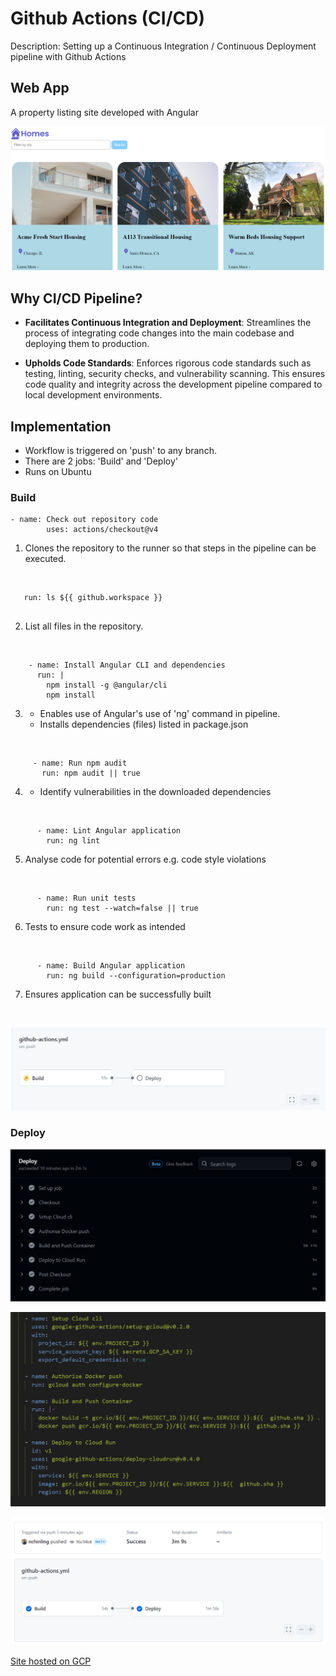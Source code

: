 # Github Actions (CI/CD)
Description: Setting up a Continuous Integration / Continuous Deployment pipeline with Github Actions

## Web App 
A property listing site developed with Angular

![](src/assets/images/app.png)

## Why CI/CD Pipeline?

- **Facilitates Continuous Integration and Deployment**: Streamlines the process of integrating code changes into the main codebase and deploying them to production. 

- **Upholds Code Standards**: Enforces rigorous code standards such as testing, linting, security checks, and vulnerability scanning. This ensures code quality and integrity across the development pipeline compared to local development environments.


## Implementation
- Workflow is triggered on 'push' to any branch. 
- There are 2 jobs: 'Build' and 'Deploy'
- Runs on Ubuntu


### Build
```
- name: Check out repository code
        uses: actions/checkout@v4
```
1) Clones the repository to the runner so that steps in the pipeline can be executed. 

<br/>

```
   run: ls ${{ github.workspace }}
      
```
2) List all files in the repository.

<br/>

```
    - name: Install Angular CLI and dependencies
      run: |
        npm install -g @angular/cli
        npm install
```
3) - Enables use of Angular's use of 'ng' command in pipeline.
   - Installs dependencies (files) listed in package.json

<br/>

```
     - name: Run npm audit
       run: npm audit || true
```
4) - Identify vulnerabilities in the downloaded dependencies

<br/>

```
      - name: Lint Angular application
        run: ng lint
```
5) Analyse code for potential errors e.g. code style violations

<br/>

```
      - name: Run unit tests
        run: ng test --watch=false || true
```
6) Tests to ensure code work as intended

<br/>

```
      - name: Build Angular application
        run: ng build --configuration=production
```
7) Ensures application can be successfully built
<br/>

![](src/assets/images/pipe.png)

### Deploy

![](src/assets/images/deploy.png)

![](src/assets/images/deploy_codes.png)

![](src/assets/images/success.png)

[Site hosted on GCP](https://property-listing-ohf3s6ax5q-as.a.run.app/)








